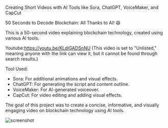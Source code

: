 Creating Short Videos with AI Tools like Sora, ChatGPT, VoiceMaker, and CapCut 

50 Seconds to Decode Blockchain: All Thanks to AI! 😄

This is a 50-second video explaining blockchain technology, created using various AI tools.

Youtube:https://youtu.be/KLdjGADSnNU 
(This video is set to "Unlisted," meaning anyone with the link can view it, but it cannot be found through search results.)

Tool Used:
- Sora: For additional animations and visual effects.
- ChatGPT: For generating the script and content outline.
- VoiceMaker: For AI-generated voiceover.
- CapCut: For video editing and adding visual effects.

The goal of this project was to create a concise, informative, and visually engaging video on blockchain technology using AI tools.

![screenshot](screenshot.png)  

